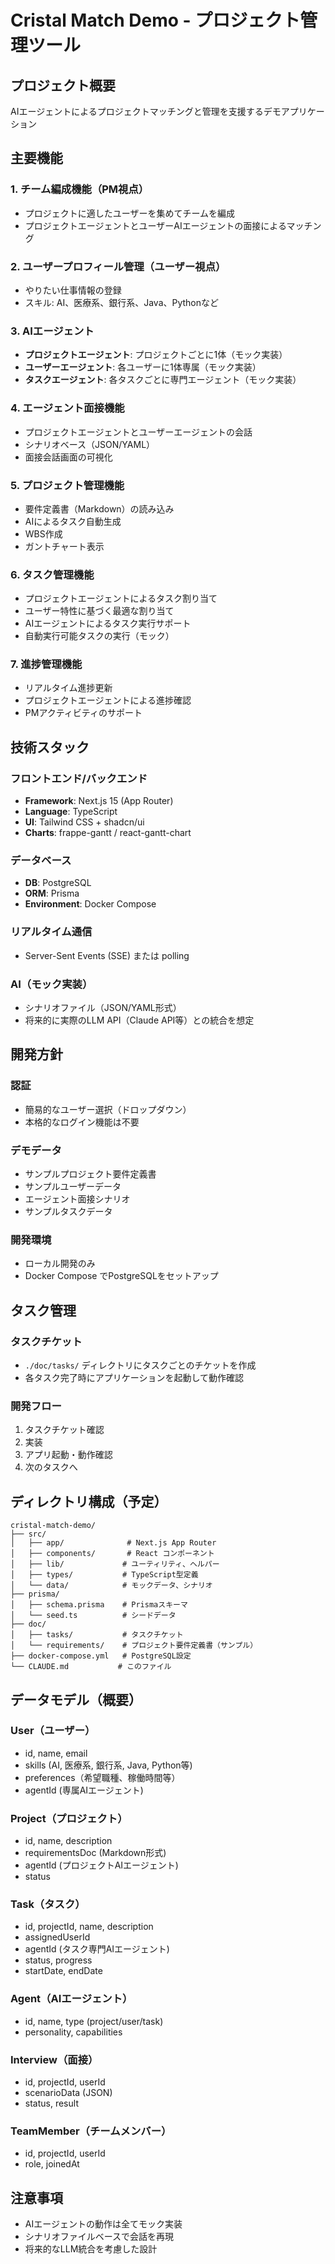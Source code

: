 # Cristal Match Demo - プロジェクト管理ツール

## プロジェクト概要
AIエージェントによるプロジェクトマッチングと管理を支援するデモアプリケーション

## 主要機能

### 1. チーム編成機能（PM視点）
- プロジェクトに適したユーザーを集めてチームを編成
- プロジェクトエージェントとユーザーAIエージェントの面接によるマッチング

### 2. ユーザープロフィール管理（ユーザー視点）
- やりたい仕事情報の登録
- スキル: AI、医療系、銀行系、Java、Pythonなど

### 3. AIエージェント
- **プロジェクトエージェント**: プロジェクトごとに1体（モック実装）
- **ユーザーエージェント**: 各ユーザーに1体専属（モック実装）
- **タスクエージェント**: 各タスクごとに専門エージェント（モック実装）

### 4. エージェント面接機能
- プロジェクトエージェントとユーザーエージェントの会話
- シナリオベース（JSON/YAML）
- 面接会話画面の可視化

### 5. プロジェクト管理機能
- 要件定義書（Markdown）の読み込み
- AIによるタスク自動生成
- WBS作成
- ガントチャート表示

### 6. タスク管理機能
- プロジェクトエージェントによるタスク割り当て
- ユーザー特性に基づく最適な割り当て
- AIエージェントによるタスク実行サポート
- 自動実行可能タスクの実行（モック）

### 7. 進捗管理機能
- リアルタイム進捗更新
- プロジェクトエージェントによる進捗確認
- PMアクティビティのサポート

## 技術スタック

### フロントエンド/バックエンド
- **Framework**: Next.js 15 (App Router)
- **Language**: TypeScript
- **UI**: Tailwind CSS + shadcn/ui
- **Charts**: frappe-gantt / react-gantt-chart

### データベース
- **DB**: PostgreSQL
- **ORM**: Prisma
- **Environment**: Docker Compose

### リアルタイム通信
- Server-Sent Events (SSE) または polling

### AI（モック実装）
- シナリオファイル（JSON/YAML形式）
- 将来的に実際のLLM API（Claude API等）との統合を想定

## 開発方針

### 認証
- 簡易的なユーザー選択（ドロップダウン）
- 本格的なログイン機能は不要

### デモデータ
- サンプルプロジェクト要件定義書
- サンプルユーザーデータ
- エージェント面接シナリオ
- サンプルタスクデータ

### 開発環境
- ローカル開発のみ
- Docker Compose でPostgreSQLをセットアップ

## タスク管理

### タスクチケット
- `./doc/tasks/` ディレクトリにタスクごとのチケットを作成
- 各タスク完了時にアプリケーションを起動して動作確認

### 開発フロー
1. タスクチケット確認
2. 実装
3. アプリ起動・動作確認
4. 次のタスクへ

## ディレクトリ構成（予定）

```
cristal-match-demo/
├── src/
│   ├── app/              # Next.js App Router
│   ├── components/       # React コンポーネント
│   ├── lib/             # ユーティリティ、ヘルパー
│   ├── types/           # TypeScript型定義
│   └── data/            # モックデータ、シナリオ
├── prisma/
│   ├── schema.prisma    # Prismaスキーマ
│   └── seed.ts          # シードデータ
├── doc/
│   ├── tasks/           # タスクチケット
│   └── requirements/    # プロジェクト要件定義書（サンプル）
├── docker-compose.yml   # PostgreSQL設定
└── CLAUDE.md           # このファイル
```

## データモデル（概要）

### User（ユーザー）
- id, name, email
- skills (AI, 医療系, 銀行系, Java, Python等)
- preferences（希望職種、稼働時間等）
- agentId (専属AIエージェント)

### Project（プロジェクト）
- id, name, description
- requirementsDoc (Markdown形式)
- agentId (プロジェクトAIエージェント)
- status

### Task（タスク）
- id, projectId, name, description
- assignedUserId
- agentId (タスク専門AIエージェント)
- status, progress
- startDate, endDate

### Agent（AIエージェント）
- id, name, type (project/user/task)
- personality, capabilities

### Interview（面接）
- id, projectId, userId
- scenarioData (JSON)
- status, result

### TeamMember（チームメンバー）
- id, projectId, userId
- role, joinedAt

## 注意事項
- AIエージェントの動作は全てモック実装
- シナリオファイルベースで会話を再現
- 将来的なLLM統合を考慮した設計

